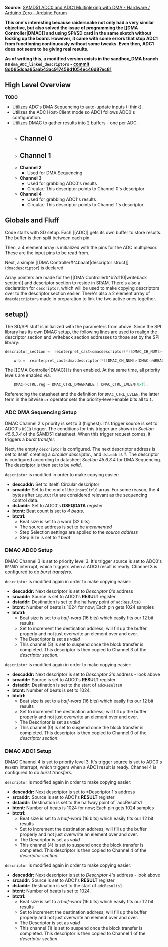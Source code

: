 
**Source:** [SAMD51 ADC0 and ADC1 Multiplexing with DMA - Hardware / Arduino Zero - Arduino Forum](https://forum.arduino.cc/t/samd51-adc0-and-adc1-multiplexing-with-dma/1238002/8)

**This one's interesting because raidersnake not only had a very similar objective, but also solved the issue of programming the [[DMA Controller|DMAC]] and using SPI/SD card in the same sketch without locking up the board.** **However, it came with some errors that stop ADC1 from functioning continuously without some tweaks. Even then, ADC1 does not seem to be giving real results.**

**As of writing this, a modified version exists in the sandbox_DMA branch as `dma_ADC_linked_descriptors` - [commit 8d065dcaa65aab43ac917459d1054ec46d87ec81](https://github.com/IRIS-Digital-Dosimeter/IRIS-Project/commit/8d065dcaa65aab43ac917459d1054ec46d87ec81#diff-0bdb1ee2e8f9baa5430ac95a17eb3ad0a67c356a510ee3a50a236017d06bfc4a)**

## High Level Overview 
**TODO**
- Utilizes ADC's DMA Sequencing to auto-update inputs (I think).
- Utilizes the ADC Host-Client mode so ADC1 follows ADC0's configuration.
- Utilizes DMAC to gather results into 2 buffers - one per ADC.
	- **Channel 0**
		- 
	- **Channel 1**
		- 
	- **Channel 2**
		- Used for DMA Sequencing 
	- **Channel 3**
		- Used for grabbing ADC0's results
		- Circular; This descriptor points to Channel 0's descriptor
	- **Channel 4**
		- Used for grabbing ADC1's results
		- Circular; This descriptor points to Channel 1's descriptor


## Globals and Fluff
Code starts with SD setup. Each [[ADC]] gets its own buffer to store results. The buffer is then split between each pin. 

Then, a 4 element array is initialized with the pins for the ADC multiplexor. These are the input pins to be read from.

Next, a simple [[DMA Controller#^4baaaf|descriptor struct]] (`dmacdescriptor`) is declared.

Array pointers are made for the [[DMA Controller#^b2d110|writeback section]] and descriptor section to reside in SRAM. There's also a declaration for `descriptor`, which will be used to make copying descriptors over to the descriptor section easier. There's also a 2 element array of `dmacdescriptor`s made in preparation to link the two active ones together.

## setup()
The SD/SPI stuff is initialized with the parameters from above. Since the SPI library has its own DMAC setup, the following lines are used to realign the descriptor section and writeback section addresses to those set by the SPI library:

```cpp
descriptor_section =  reinterpret_cast<dmacdescriptor(*)[DMAC_CH_NUM]>(DMAC->BASEADDR.reg); //point array pointer to BASEADDR defined by SD.begin

    wrb =  reinterpret_cast<dmacdescriptor(*)[DMAC_CH_NUM]>(DMAC->WRBADDR.reg);                 //point array pointer to WRBADDR defined by SD.begin
```

The [[DMA Controller|DMAC]] is then enabled. At the same time, all priority levels are enabled via:
```cpp
    DMAC->CTRL.reg = DMAC_CTRL_DMAENABLE | DMAC_CTRL_LVLEN(0xf);
```
Referencing the datasheet and the definition for `DMAC_CTRL_LVLEN`, the latter term in the bitwise `or` operator sets the priority-level-enable bits all to `1`.

### ADC DMA Sequencing Setup
DMAC Channel 2's priority is set to 3 (highest). It's trigger source is set to ADC0's `DSEQ` trigger. The conditions for this trigger are shown in *Section 45.6.3.4* of the SAMD51 datasheet. When this trigger request comes, it triggers a *burst transfer*.

Next, the empty `descriptor` is configured. The next descriptor address is set to itself, creating a *circular descriptor*., and `dstaddr` is ?. The descriptor is configured according to datasheet *Section 45.6.3.4* for DMA Sequencing. The descriptor is then set to be *valid*.

`descriptor` is modified  in order to make copying easier:
- **descaddr:** Set to itself. Circular descriptor
- **srcaddr:**  Set to the end of the `inputCtrl0` array. For some reason, the 4 bytes after `inputCtrl0` are considered relevant as the sequencing control data.
- **dstaddr:** Set to ADC0's **DSEQDATA** register
- **btcnt:** Beat count is set to *4 beats*.
- **btctrl:** 
	- Beat size is set to a word (32 bits)
	- The source address is set to be *incremented*
	- Step Selection settings are applied to the *source address*
	- Step Size is set to *1 beat*

### DMAC ADC0 Setup
DMAC Channel 3 is set to priority level 3. It's trigger source is set to ADC0's `RESRDY` interrupt, which triggers when a ADC0 result is ready. Channel 3 is configured to do *burst transfers*.

`descriptor` is modified again in order to make copying easier:
- **descaddr:** Next descriptor is set to *Descriptor 0*'s address
- **srcaddr:** Source is set to ADC0's **RESULT** register
- **dstaddr:** Destination is set to the halfway point of `adcResults0`
- **btcnt:** Number of beats is 1024 for now; Each pin gets 1024 samples 
- **btctrl:** 
	- Beat size is set to a *half-word* (16 bits) which easily fits our 12 bit results
	- Set to increment the destination address; will fill up the buffer properly and not just overwrite an element over and over.
	- The Descriptor is set as *valid*
	- This channel (3) is set to suspend once the block transfer is completed.
This descriptor is then copied to Channel 3 of the *descriptor section.*

`descriptor` is modified again in order to make copying easier:
- **descaddr:** Next descriptor is set to *Descriptor 3*'s address - look above
- **srcaddr:** Source is set to ADC0's **RESULT** register
- **dstaddr:** Destination is set to the start of `adcResults0`
- **btcnt:** Number of beats is set to 1024.
- **btctrl:** 
	- Beat size is set to a *half-word* (16 bits) which easily fits our 12 bit results
	- Set to increment the destination address; will fill up the buffer properly and not just overwrite an element over and over.
	- The Descriptor is set as *valid*
	- This channel (0) is set to suspend once the block transfer is completed.
This descriptor is then copied to Channel 0 of the *descriptor section*.


### DMAC ADC1 Setup
DMAC Channel 4 is set to priority level 3. It's trigger source is set to ADC0's `RESRDY` interrupt, which triggers when a ADC1 result is ready. Channel 4 is configured to do *burst transfers*.

`descriptor` is modified again in order to make copying easier:
- **descaddr:** Next descriptor is set to *Descriptor 1's address
- **srcaddr:** Source is set to ADC1's **RESULT** register
- **dstaddr:** Destination is set to the halfway point of `adcResults1
- **btcnt:** Number of beats is 1024 for now; Each pin gets 1024 samples 
- **btctrl:** 
	- Beat size is set to a *half-word* (16 bits) which easily fits our 12 bit results
	- Set to increment the destination address; will fill up the buffer properly and not just overwrite an element over and over.
	- The Descriptor is set as *valid*
	- This channel (4) is set to suspend once the block transfer is completed.
This descriptor is then copied to Channel 4 of the *descriptor section.*

`descriptor` is modified again in order to make copying easier:
- **descaddr:** Next descriptor is set to *Descriptor 4*'s address - look above
- **srcaddr:** Source is set to ADC1's **RESULT** register
- **dstaddr:** Destination is set to the start of `adcResults1`
- **btcnt:** Number of beats is set to 1024.
- **btctrl:** 
	- Beat size is set to a *half-word* (16 bits) which easily fits our 12 bit results
	- Set to increment the destination address; will fill up the buffer properly and not just overwrite an element over and over.
	- The Descriptor is set as *valid*
	- This channel (1) is set to suspend once the block transfer is completed.
This descriptor is then copied to Channel 1 of the *descriptor section*.